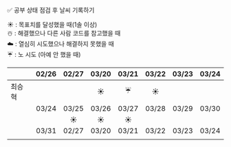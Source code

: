 ✅ 공부 상태 점검 후 날씨 기록하기

☀️ : 목표치를 달성했을 때(1솔 이상)  
☃️ : 해결했으나 다른 사람 코드를 참고했을 때  
☁️ : 열심히 시도했으나 해결하지 못했을 때  
☔ : 노 시도 (아예 안 했을 때)  

|      | 02/26 | 02/27 | 03/20 | 03/21 | 03/22 | 03/23 | 03/24 |
|------|:-----:|:-----:|:-----:|:-----:|:-----:|:-----:|:-----:|
| 최승혁 |    |        |    ☀️  |    ☔    |   ☀️   |      |      |
|      | 03/24 | 03/25 | 03/26 | 03/27 | 03/28 | 03/29 | 03/30 |
|      |  | ☀️     |  ☀️    |   ☀️   |      |      |      |
|      | 03/31 | 02/27 | 03/20 | 03/21 | 03/22 | 03/23 | 03/24 |
|      |  |      |      |      |      |      |      |
